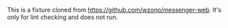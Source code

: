 This is a fixture cloned from https://github.com/wzono/messenger-web. It's only for lint checking and does not run.
